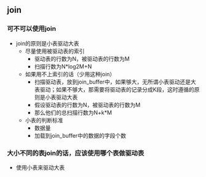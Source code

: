 ## join



### 可不可以使用join

- join的原则是小表驱动大表
  - 尽量使用被驱动表的索引
    - 驱动表的行数为N，被驱动表的行数为M
    - 扫描行数为N*log2M+N
  - 如果用不上索引的话（少用这种join）
    - 扫描驱动表，放到join_buffer中，如果够大，无所谓小表驱动还是大表驱动；如果不够大，那需要将驱动表的记录分成K段，这时遵循的原则是小表驱动大表
    - 假设驱动表的行数为N，被驱动表的行数为M
    - 那么他们的总扫描行数为N+k*M
  - 小表的判断标准
    - 数据量
    - 加载到join_buffer中的数据的字段个数

### 大小不同的表join的话，应该使用哪个表做驱动表

- 使用小表来驱动大表
